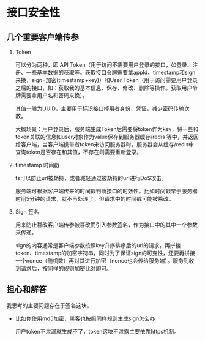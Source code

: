 # 接口安全性



## 几个重要客户端传参

1. Token

   可以分为两种，即 API Token（用于访问不需要用户登录的接口，如登录、注册、一些基本数据的获取等。获取接口令牌需要拿appId、timestamp和sign来换，sign=加密(timestamp+key)）和User Token（用于访问需要用户登录之后的接口，如：获取我的基本信息、保存、修改、删除等操作。获取用户令牌需要拿用户名和密码来换）。

   其值一般为UUID，主要用于标识接口掉用者身份，凭证，减少密码传输次数。

   大概场景：用户登录后，服务端生成Token后需要将token作为key，将一些和token关联的信息如user对象作为value保存到服务器缓存/redis 等中，并返回给客户端，当客户端携带者token来访问服务器时，服务器会从缓存/redis中查询token是否存在和其值，不存在则需要重新登录。

   

2. timestamp 时间戳

   ts可以防止url被劫持，或者减轻通过被劫持的url进行DoS攻击。

   服务端可根据客户端传来的时间戳判断接口的时效性。比如时间戳早于服务器时间5分钟的请求，就不再处理了。但请求中的时间戳可能被篡改。

   

3. Sign 签名

   用来防止篡改客户端传参被篡改而引入参数签名，作为接口中的其中一个参数来传递。

   sign的内容通常是客户端参数按照key升序排序后的url的请求，再拼接token、timestamp的加密字符串，同时为了保证sign的可变性，还要再拼接一个nonce（随机数）再对其进行加密（nonce也会传给服务端）。服务到收到请求后，按同样的规则加密比对即可。

   



## 担心和解答

我思考的主要问题存在于签名这块。

- 比如你使用md5加密，黑客也按照同样规则生成sign怎么办

  用户token不泄漏就生成不了，token这块不泄露主要依靠https机制。

  





## 

